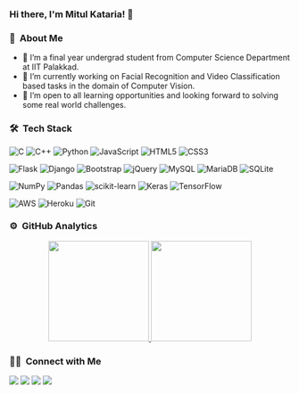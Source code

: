 ### Hi there, I'm Mitul Kataria! 👋



### 💬 &nbsp;About Me


- 🌱 I’m a final year undergrad student from Computer Science Department at IIT Palakkad.
- 🔭 I’m currently working on Facial Recognition and Video Classification based tasks in the domain of Computer Vision.
- 👯 I’m open to all learning opportunities and looking forward to solving some real world challenges.
<!-- - 🤔 I’m looking for help with  -->
<!-- - 📫 How to reach me: ... -->
<!-- - 😄 Pronouns: ... -->
<!-- - ⚡ Fun fact: I  -->


### 🛠 &nbsp;Tech Stack

![C](https://img.shields.io/badge/c-%2300599C.svg?style=for-the-badge&logo=c&logoColor=white)
![C++](https://img.shields.io/badge/c++-%2300599C.svg?style=for-the-badge&logo=c%2B%2B&logoColor=white)
![Python](https://img.shields.io/badge/python-3670A0?style=for-the-badge&logo=python&logoColor=ffdd54)
![JavaScript](https://img.shields.io/badge/javascript-%23323330.svg?style=for-the-badge&logo=javascript&logoColor=%23F7DF1E)
![HTML5](https://img.shields.io/badge/html5-%23E34F26.svg?style=for-the-badge&logo=html5&logoColor=white)
![CSS3](https://img.shields.io/badge/css3-%231572B6.svg?style=for-the-badge&logo=css3&logoColor=white)

![Flask](https://img.shields.io/badge/flask-%23000.svg?style=for-the-badge&logo=flask&logoColor=white)
![Django](https://img.shields.io/badge/django-%23092E20.svg?style=for-the-badge&logo=django&logoColor=white)
![Bootstrap](https://img.shields.io/badge/bootstrap-%23563D7C.svg?style=for-the-badge&logo=bootstrap&logoColor=white)
![jQuery](https://img.shields.io/badge/jquery-%230769AD.svg?style=for-the-badge&logo=jquery&logoColor=white)
![MySQL](https://img.shields.io/badge/mysql-%2300f.svg?style=for-the-badge&logo=mysql&logoColor=white)
![MariaDB](https://img.shields.io/badge/MariaDB-003545?style=for-the-badge&logo=mariadb&logoColor=white)
![SQLite](https://img.shields.io/badge/sqlite-%2307405e.svg?style=for-the-badge&logo=sqlite&logoColor=white)


![NumPy](https://img.shields.io/badge/numpy-%23013243.svg?style=for-the-badge&logo=numpy&logoColor=white)
![Pandas](https://img.shields.io/badge/pandas-%23150458.svg?style=for-the-badge&logo=pandas&logoColor=white)
![scikit-learn](https://img.shields.io/badge/scikit--learn-%23F7931E.svg?style=for-the-badge&logo=scikit-learn&logoColor=white)
![Keras](https://img.shields.io/badge/Keras-%23D00000.svg?style=for-the-badge&logo=Keras&logoColor=white)
![TensorFlow](https://img.shields.io/badge/TensorFlow-%23FF6F00.svg?style=for-the-badge&logo=TensorFlow&logoColor=white)

![AWS](https://img.shields.io/badge/AWS-%23FF9900.svg?style=for-the-badge&logo=amazon-aws&logoColor=white)
![Heroku](https://img.shields.io/badge/heroku-%23430098.svg?style=for-the-badge&logo=heroku&logoColor=white)
![Git](https://img.shields.io/badge/git-%23F05033.svg?style=for-the-badge&logo=git&logoColor=white)


### ⚙️ &nbsp;GitHub Analytics

<p align="center">
<a href="https://github.com/kmitul">
  <img height="180em" src="https://github-readme-stats-eight-theta.vercel.app/api?username=kmitul&show_icons=true&theme=algolia&include_all_commits=true&count_private=true"/>
  <img height="180em" src="https://github-readme-stats-eight-theta.vercel.app/api/top-langs/?username=kmitul&layout=compact&langs_count=8&theme=algolia"/>
</a>
</p>

### 🤝🏻 &nbsp;Connect with Me
 
<p align="center">

<a href="https://linkedin.com/in/mitul-kataria"><img src="https://img.shields.io/badge/-Mitul%20Kataria%20-0077B5?style=flat&logo=Linkedin&logoColor=white"/></a>
<a href="mailto:mitul.kataria.11@gmail.com"><img src="https://img.shields.io/badge/-mitul.kataria.11@gmail.com-D14836?style=flat&logo=Gmail&logoColor=white"/></a>
<a href="https://instagram.com/_mitul.kataria_"><img src="https://img.shields.io/badge/-@_mitul.kataria_-E4405F?style=flat&logo=Instagram&logoColor=white"/></a>
<a href="https://www.facebook.com/mitul.kataria.7"><img src="https://img.shields.io/badge/-@Mitul Kataria-1877F2?style=flat&logo=Facebook&logoColor=white"/></a>
</p>
